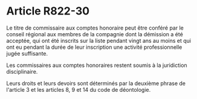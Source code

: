 # Article R822-30

<p>Le titre de commissaire aux comptes honoraire peut être conféré par le conseil régional aux membres de la compagnie dont la démission a été acceptée, qui ont été inscrits sur la liste pendant vingt ans au moins et qui ont eu pendant la durée de leur inscription une activité professionnelle jugée suffisante.</p><p>Les commissaires aux comptes honoraires restent soumis à la juridiction disciplinaire.</p><p>Leurs droits et leurs devoirs sont déterminés par la deuxième phrase de l'article 3 et les articles 8, 9 et 14 du code de déontologie.</p>
